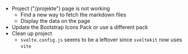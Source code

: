 - Project ("/projekte") page is not working
  - Find a new way to fetch the markdown files
  - Display the data on the page
- Update the Bootstrap Icons Pack or use a different pack
- Clean up project
  - `svelte.config.js` seems to be a leftover since `sveltekit` now uses `vite`
